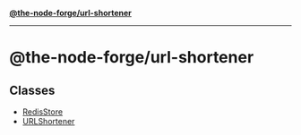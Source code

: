 [**@the-node-forge/url-shortener**](README.md)

***

# @the-node-forge/url-shortener

## Classes

- [RedisStore](classes/RedisStore.md)
- [URLShortener](classes/URLShortener.md)
